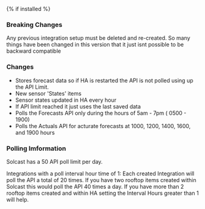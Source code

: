 {% if installed %}
### Breaking Changes

Any previous integration setup must be deleted and re-created. So many things have been changed in this version that it just isnt possible to be backward compatible
### Changes

- Stores forecast data so if HA is restarted the API is not polled using up the API Limit.
- New sensor 'States' items
- Sensor states updated in HA every hour
- If API limit reached it just uses the last saved data
- Polls the Forecasts API only during the hours of 5am - 7pm ( 0500 - 1900)
- Polls the Actuals API for acturate forecasts at 1000, 1200, 1400, 1600, and 1900 hours

### Polling Imformation

Solcast has a 50 API poll limit per day.

Integrations with a poll interval hour time of 1:
Each created Integration will poll the API a total of 20 times.
If you have two rooftop items created within Solcast this would poll the API 40 times a day.
If you have more than 2 rooftop items created and within HA setting the Interval Hours greater than 1 will help.